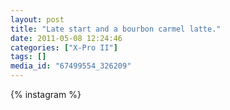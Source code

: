 ```yaml
---
layout: post
title: "Late start and a bourbon carmel latte."
date: 2011-05-08 12:24:46
categories: ["X-Pro II"]
tags: []
media_id: "67499554_326209"
---
```


{% instagram %}
